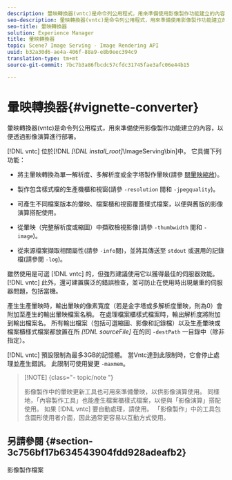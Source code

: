 ```yaml
---
description: 暈映轉換器(vntc)是命令列公用程式，用來準備使用影像製作功能建立的內容，以便透過影像演算進行部署。
seo-description: 暈映轉換器(vntc)是命令列公用程式，用來準備使用影像製作功能建立的內容，以便透過影像演算進行部署。
seo-title: 暈映轉換器
solution: Experience Manager
title: 暈映轉換器
topic: Scene7 Image Serving - Image Rendering API
uuid: b32a30d6-ae4a-406f-88a9-e8b0eec394c9
translation-type: tm+mt
source-git-commit: 7bc7b3a86fbcdc57cfdc31745fae3afc06e44b15

---
```



# 暈映轉換器{#vignette-converter}

暈映轉換器(vntc)是命令列公用程式，用來準備使用影像製作功能建立的內容，以便透過影像演算進行部署。

[!DNL vntc] 位於[!DNL *[!DNL install_root]*\ImageServing\bin]中。 它具備下列功能：

* 將主暈映轉換為單一解析度、多解析度或金字塔製作暈映(請參 [閱暈映縮放](../../../../ir-api/vntc/utilities/c-ir-vignette-converter-vntc/c-ir-vignette-scaling.md#concept-e373a29c2f954df98d704c7723804585))。
* 製作包含樣式檔的生產機櫃和視窗(請參 `-resolution` 閱和 `-jpegquality`)。

* 可產生不同檔案版本的暈映、檔案櫃和視窗覆蓋樣式檔案，以便與舊版的影像演算搭配使用。
* 從暈映（完整解析度或縮圖）中擷取檢視影像(請參 `-thumbwidth` 閱和 `-image`)。
* 從來源檔案擷取相關屬性(請參 `-info`閱)，並將其傳送至 `stdout` 或選用的記錄檔(請參閱 `-log`)。

雖然使用是可選 [!DNL vntc] 的，但強烈建議使用它以獲得最佳的伺服器效能。 [!DNL vntc] 此外，還可建置廣泛的錯誤檢查，並可防止在使用時出現嚴重的伺服器問題，包括當機。

產生生產暈映時，輸出暈映的像素寬度（若是金字塔或多解析度暈映，則為0）會附加至產生的輸出暈映檔案名稱。 在處理檔案櫃樣式檔案時，輸出解析度將附加到輸出檔案名。 所有輸出檔案（包括可選縮圖、影像和記錄檔）以及生產暈映或檔案櫃樣式檔案都放置在所 *[!DNL sourceFile]* 在的同 `-destPath` 一目錄中（除非指定）。

[!DNL vntc] 預設限制為最多3GB的記憶體。 當Vntc達到此限制時，它會停止處理並產生錯誤。 此限制可使用變更 `-maxmem`。

>[!NOTE] {class=&quot;- topic/note &quot;}
>
>影像製作中的暈映更新工具也可用來準備暈映，以供影像演算使用。 同樣地，「內容製作工具」也能產生檔案櫃樣式檔案，以便與「影像演算」搭配使用。 如果 [!DNL vntc] 要自動處理，請使用。 「影像製作」中的工具包含圖形使用者介面，因此通常更容易以互動方式使用。

## 另請參閱 {#section-3c756bf17b634543904fdd928adeafb2}

影像製作檔案
